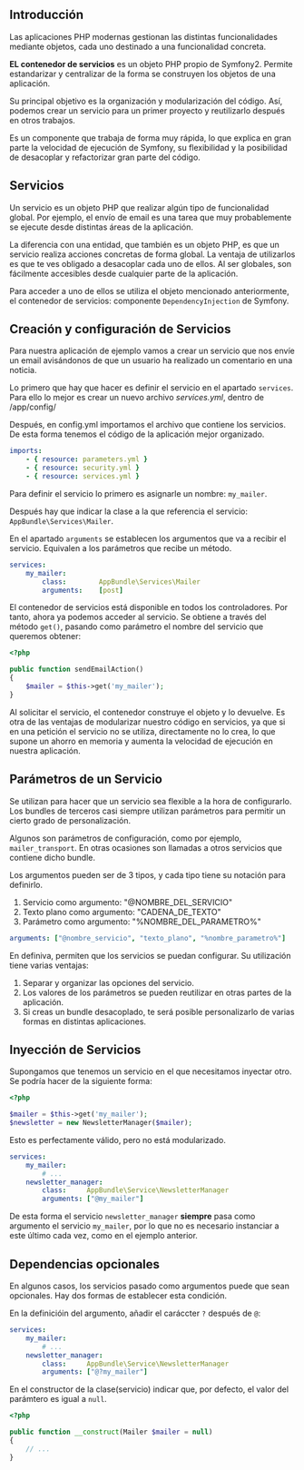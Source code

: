 ## Introducción ##

Las aplicaciones PHP modernas gestionan las distintas funcionalidades mediante objetos, cada uno destinado a una funcionalidad concreta.

**EL contenedor de servicios** es un objeto PHP propio de Symfony2. Permite estandarizar y centralizar de la forma se construyen los objetos de una aplicación.

Su principal objetivo es la organización y modularización del código. Así, podemos crear un servicio para un primer proyecto y reutilizarlo después en otros trabajos.

Es un componente que trabaja de forma muy rápida, lo que explica en gran parte la velocidad de ejecución de Symfony, su flexibilidad y la posibilidad de desacoplar y refactorizar gran parte del código.


## Servicios ##

Un servicio es un objeto PHP que realizar algún tipo de funcionalidad global. Por ejemplo, el envío de email es una tarea que muy probablemente se ejecute desde distintas áreas de la aplicación.

La diferencia con una entidad, que también es un objeto PHP, es que un servicio realiza acciones concretas de forma global. La ventaja de utilizarlos es que te ves obligado a desacoplar cada uno de ellos. Al ser globales, son fácilmente accesibles desde cualquier parte  de la aplicación.

Para acceder a uno de ellos se utiliza el objeto mencionado anteriormente, el contenedor de servicios: componente `DependencyInjection` de Symfony.

## Creación y configuración de Servicios ##

Para nuestra aplicación de ejemplo vamos a crear un servicio que nos envíe un email avisándonos de que un usuario ha realizado un comentario en una noticia.

Lo primero que hay que hacer es definir el servicio en el apartado `services`. Para ello lo mejor es crear un nuevo archivo *services.yml*, dentro de /app/config/

Después, en config.yml importamos el archivo que contiene los servicios. De esta forma tenemos el código de la aplicación mejor organizado.

```yml
imports:
    - { resource: parameters.yml }
    - { resource: security.yml }
    - { resource: services.yml }
```

Para definir el servicio lo primero es asignarle un nombre: `my_mailer`.

Después hay que indicar la clase a la que referencia el servicio: `AppBundle\Services\Mailer`.

En el apartado `arguments` se establecen los argumentos que va a recibir el servicio. Equivalen a los parámetros que recibe un método.

```yml
services:
    my_mailer:
        class:        AppBundle\Services\Mailer
        arguments:    [post]
```

El contenedor de servicios está disponible en todos los controladores. Por tanto, ahora ya podemos acceder al servicio. Se obtiene a través del método `get()`, pasando como parámetro el nombre del servicio que queremos obtener:

```php
<?php

public function sendEmailAction()
{
    $mailer = $this->get('my_mailer');
}
```

Al solicitar el servicio, el contenedor construye el objeto y lo devuelve. Es otra de las ventajas de modularizar nuestro código en servicios, ya que si en una petición el servicio no se utiliza, directamente no lo crea, lo que supone un ahorro en memoria y aumenta la velocidad de ejecución en nuestra aplicación.

## Parámetros de un Servicio ##

Se utilizan para hacer que un servicio sea flexible a la hora de configurarlo. Los bundles de terceros casi siempre utilizan parámetros para permitir un cierto grado de personalización.

Algunos son parámetros de configuración, como por ejemplo, `mailer_transport`. En otras ocasiones son llamadas a otros servicios que contiene dicho bundle.

Los argumentos pueden ser de 3 tipos, y cada tipo tiene su notación para definirlo.

1. Servicio como argumento: "@NOMBRE_DEL_SERVICIO"
2. Texto plano como argumento: "CADENA_DE_TEXTO"
3. Parámetro como argumento: "%NOMBRE_DEL_PARAMETRO%"

```yml
arguments: ["@nombre_servicio", "texto_plano", "%nombre_parametro%"]
```

En definiva, permiten que los servicios se puedan configurar. Su utilización tiene varias ventajas:

1. Separar y organizar las opciones del servicio.
2. Los valores de los parámetros se pueden reutilizar en otras partes de la aplicación.
3. Si creas un bundle desacoplado, te será posible personalizarlo de varias formas en distintas aplicaciones.

## Inyección de Servicios ##

Supongamos que tenemos un servicio en el que necesitamos inyectar otro. Se podría hacer de la siguiente forma:

```php
<?php

$mailer = $this->get('my_mailer');
$newsletter = new NewsletterManager($mailer);
```

Esto es perfectamente válido, pero no está modularizado.

```yml
services:
    my_mailer:
        # ...
    newsletter_manager:
        class:     AppBundle\Service\NewsletterManager
        arguments: ["@my_mailer"]
```
De esta forma el servicio `newsletter_manager` **siempre** pasa como argumento el servicio `my_mailer`, por lo que no es necesario instanciar a este último cada vez, como en el ejemplo anterior.

## Dependencias opcionales ##

En algunos casos, los servicios pasado como argumentos puede que sean opcionales. Hay dos formas de establecer esta condición.

En la definicióin del argumento, añadir el caráccter `?` después de `@`:

```yml
services:
    my_mailer:
        # ...
    newsletter_manager:
        class:     AppBundle\Service\NewsletterManager
        arguments: ["@?my_mailer"]
```

En el constructor de la clase(servicio) indicar que, por defecto, el valor del parámtero es igual a `null`.

```php
<?php

public function __construct(Mailer $mailer = null)
{
    // ...
}
```

